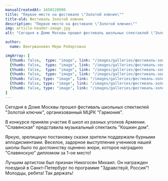 ```yaml
---
manualCreatedAt: 1650128990
title: "Первое место на фестивале \"Золотой ключик\"" 
title-old: Фестиваль Золотой ключик
description: "Первое место на фестивале \"Золотой ключик\""
img: article-header-image.jpg
alt: "Сегодня в Доме Москвы прошел фестиваль школьных спектаклей \"Золотой ключик\", организованный МЦРК \"Гармония\". В конкурсе приняли участие 6 школ из разных уголков Армении. \"Славянская\" представила музыкальный спектакль \"Кошкин дом\". Яркую, зрелищную постановку сказки  зрители поддержали бурными аплодисментами. Веселое, задорное выступление учеников нашей школы было по достоинству оценено жюри, которое наградило \"Славянскую\"  дипломом за 1-ое место! Лучшим артистом был признан Никогосян Михаил. Он награжден поездкой в Санкт-Петербург по программе \"Здравствуй, Россия\"! Молодцы, ребята! Так держать!"

author:
  name: Венгржанович Мери Робертовна

imgArray: [
  {thumb: false,  type: "image", link: "/images/galleries/фестиваль-золотой-ключик/article-header-image.jpg",  text: "Фестиваль золотой ключик - 1",  category: "festival-zolotoy-klyuchik"},
  {thumb: false,  type: "image", link: "/images/galleries/фестиваль-золотой-ключик/1.jpg",  text: "Фестиваль золотой ключик - 1",  category: "festival-zolotoy-klyuchik"},
  {thumb: false,  type: "image", link: "/images/galleries/фестиваль-золотой-ключик/2.jpg",  text: "Фестиваль золотой ключик - 2",  category: "festival-zolotoy-klyuchik"},
  {thumb: false,  type: "image", link: "/images/galleries/фестиваль-золотой-ключик/3.jpg",  text: "Фестиваль золотой ключик - 3",  category: "festival-zolotoy-klyuchik"},
  {thumb: false, type: "image", link: "/images/galleries/фестиваль-золотой-ключик/4.jpg", text: "Фестиваль золотой ключик - 4", category: "festival-zolotoy-klyuchik"},
  {thumb: false, type: "image", link: "/images/galleries/фестиваль-золотой-ключик/5.jpg", text: "Фестиваль золотой ключик - 5", category: "festival-zolotoy-klyuchik"},
  {thumb: false, type: "image", link: "/images/galleries/фестиваль-золотой-ключик/6.jpg", text: "Фестиваль золотой ключик - 6", category: "festival-zolotoy-klyuchik"},
]
---
```


<p>Сегодня в Доме Москвы прошел фестиваль школьных спектаклей "Золотой ключик", организованный МЦРК "Гармония".</p>
<p>В конкурсе приняли участие 6 школ из разных уголков Армении. "Славянская" представила музыкальный спектакль "Кошкин дом". </p>
<p>Яркую, зрелищную постановку сказки зрители поддержали бурными аплодисментами. Веселое, задорное выступление учеников нашей школы было по достоинству оценено жюри, которое наградило "Славянскую" дипломом за 1-ое место!</p>
<p>Лучшим артистом был признан Никогосян Михаил. Он награжден поездкой в Санкт-Петербург по программе "Здравствуй, Россия"! Молодцы, ребята! Так держать!</p>

<br>
<br>
<br>

